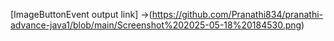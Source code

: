 
[ImageButtonEvent output link] ->(https://github.com/Pranathi834/pranathi-advance-java1/blob/main/Screenshot%202025-05-18%20184530.png)
